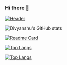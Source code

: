 ### Hi there 👋

[![Header](https://raw.githubusercontent.com/DivyanshuSingh96/https://1.bp.blogspot.com/-QYpOugKICbY/YGnjEkaapKI/AAAAAAAAD8A/K6938ckT5wcFQ9Kc6iNS9xHuAFzu_H8swCLcBGAsYHQ/w1200-h630-p-k-no-nu/awesomePython.jpg "Header")](https://awesomepythonlibraries.blogspot.com/)

<!--https://1.bp.blogspot.com/-QYpOugKICbY/YGnjEkaapKI/AAAAAAAAD8A/K6938ckT5wcFQ9Kc6iNS9xHuAFzu_H8swCLcBGAsYHQ/w1200-h630-p-k-no-nu/awesomePython.jpg

[![Divyanshu's GitHub stats](https://github-readme-stats.vercel.app/api?username=DivyanshuSingh96)](https://github.com/DivyanshuSingh96/stylizers)-->

![Divyanshu's GitHub stats](https://github-readme-stats.vercel.app/api?username=DivyanshuSingh96&show_icons=true&theme=tokyonight)

[![Readme Card](https://github-readme-stats.vercel.app/api/pin/?username=DivyanshuSingh96&repo=stylizers)](https://github.com/DivyanshuSingh96/stylizers)

[![Top Langs](https://github-readme-stats.vercel.app/api/top-langs/?username=DivyanshuSingh96)](https://github.com/DivyanshuSingh96/stylizers)

[![Top Langs](https://github-readme-stats.vercel.app/api/top-langs/?username=DivyanshuSingh96&layout=compact)](https://github.com/DivyanshuSingh96/stylizers)


<!--
**DivyanshuSingh96/DivyanshuSingh96** is a ✨ _special_ ✨ repository because its `README.md` (this file) appears on your GitHub profile.

Here are some ideas to get you started:

- 🔭 I’m currently working on ...
- 🌱 I’m currently learning ...
- 👯 I’m looking to collaborate on ...
- 🤔 I’m looking for help with ...
- 💬 Ask me about ...
- 📫 How to reach me: ...
- 😄 Pronouns: ...
- ⚡ Fun fact: ...
-->
